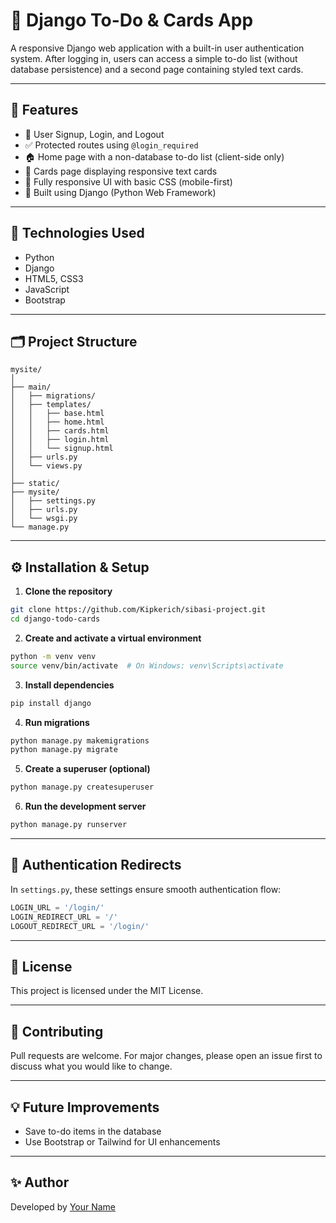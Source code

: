 
# 📝 Django To-Do & Cards App

A responsive Django web application with a built-in user authentication system. After logging in, users can access a simple to-do list (without database persistence) and a second page containing styled text cards.

---

## 🚀 Features

- 🔐 User Signup, Login, and Logout
- ✅ Protected routes using `@login_required`
- 🏠 Home page with a non-database to-do list (client-side only)
- 📇 Cards page displaying responsive text cards
- 📱 Fully responsive UI with basic CSS (mobile-first)
- 🧩 Built using Django (Python Web Framework)

---

## 🧰 Technologies Used

- Python 
- Django 
- HTML5, CSS3
- JavaScript 
- Bootstrap

---

## 🗂️ Project Structure

```
mysite/
│
├── main/
│   ├── migrations/
│   ├── templates/
│   │   ├── base.html
│   │   ├── home.html
│   │   ├── cards.html
│   │   ├── login.html
│   │   └── signup.html
│   ├── urls.py
│   └── views.py
│
├── static/              
├── mysite/
│   ├── settings.py
│   ├── urls.py
│   └── wsgi.py
└── manage.py
```

---

## ⚙️ Installation & Setup

1. **Clone the repository**

```bash
git clone https://github.com/Kipkerich/sibasi-project.git
cd django-todo-cards
```

2. **Create and activate a virtual environment**

```bash
python -m venv venv
source venv/bin/activate  # On Windows: venv\Scripts\activate
```

3. **Install dependencies**

```bash
pip install django
```

4. **Run migrations**

```bash
python manage.py makemigrations
python manage.py migrate
```

5. **Create a superuser (optional)**

```bash
python manage.py createsuperuser
```

6. **Run the development server**

```bash
python manage.py runserver
```

---

## 🔐 Authentication Redirects

In `settings.py`, these settings ensure smooth authentication flow:

```python
LOGIN_URL = '/login/'
LOGIN_REDIRECT_URL = '/'
LOGOUT_REDIRECT_URL = '/login/'
```

---



## 📄 License

This project is licensed under the MIT License.

---

## 🙌 Contributing

Pull requests are welcome. For major changes, please open an issue first to discuss what you would like to change.

---

## 💡 Future Improvements

- Save to-do items in the database
- Use Bootstrap or Tailwind for UI enhancements


---

## ✨ Author

Developed by [Your Name](https://github.com/Kipkerich)

